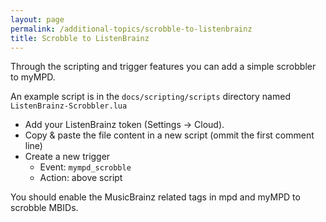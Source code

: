 ```yaml
---
layout: page
permalink: /additional-topics/scrobble-to-listenbrainz
title: Scrobble to ListenBrainz
---
```


Through the scripting and trigger features you can add a simple scrobbler to myMPD.

An example script is in the `docs/scripting/scripts` directory named `ListenBrainz-Scrobbler.lua`

- Add your ListenBrainz token (Settings -> Cloud).
- Copy & paste the file content in a new script (ommit the first comment line)
- Create a new trigger
  - Event: `mympd_scrobble`
  - Action: above script

You should enable the MusicBrainz related tags in mpd and myMPD to scrobble MBIDs.
